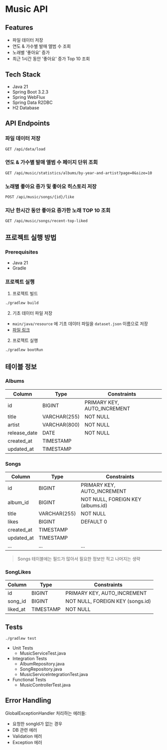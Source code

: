 # Music API

## Features
- 파일 데이터 저장
- 연도 & 가수별 발매 앨범 수 조회
- 노래별 '좋아요' 증가
- 최근 1시간 동안 '좋아요' 증가 Top 10 조회

## Tech Stack
- Java 21
- Spring Boot 3.2.3
- Spring WebFlux
- Spring Data R2DBC
- H2 Database

## API Endpoints

### 파일 데이터 저장
```http
GET /api/data/load
```

### 연도 & 가수별 발매 앨범 수 페이지 단위 조회
```http
GET /api/music/statistics/albums/by-year-and-artist?page=0&size=10
```

### 노래별 좋아요 증가 및 좋아요 히스토리 저장
```http
POST /api/music/songs/{id}/like
```

### 지난 한시간 동안 좋아요 증가한 노래 TOP 10 조회
```http
GET /api/music/songs/recent-top-liked
```

## 프로젝트 실행 방법

### Prerequisites
- Java 21
- Gradle

### 프로젝트 실행

1. 프로젝트 빌드
```bash
./gradlew build
```

2. 기초 데이터 파일 저장

- `main/java/resource` 에 기초 데이터 파일을 `dataset.json` 이름으로 저장
- [파일 링크](https://www.kaggle.com/datasets/devdope/900k-spotify?select=900k+Definitive+Spotify+Dataset.json)

2. 프로젝트 실행
```bash
./gradlew bootRun
```

## 테이블 정보

### Albums

| Column       | Type         | Constraints                 |
|--------------|--------------|-----------------------------|
| id           | BIGINT       | PRIMARY KEY, AUTO_INCREMENT |
| title        | VARCHAR(255) | NOT NULL                    |
| artist       | VARCHAR(800) | NOT NULL                    |
| release_date | DATE         | NOT NULL                    |
| created_at   | TIMESTAMP    |                             |
| updated_at   | TIMESTAMP    |                             |


### Songs

| Column     | Type         | Constraints                       |
|------------|--------------|-----------------------------------|
| id         | BIGINT       | PRIMARY KEY, AUTO_INCREMENT       |
| album_id   | BIGINT       | NOT NULL, FOREIGN KEY (albums.id) |
| title      | VARCHAR(255) | NOT NULL                          |
| likes      | BIGINT       | DEFAULT 0                         |
| created_at | TIMESTAMP    |                                   |
| updated_at | TIMESTAMP    |                                   |
| ...        | ...          | ...                               |
> Songs 테이블에는 필드가 많아서 필요한 정보만 적고 나머지는 생략


### SongLikes

| Column   | Type       | Constraints                      |
|----------|------------|----------------------------------|
| id       | BIGINT     | PRIMARY KEY, AUTO_INCREMENT      |
| song_id  | BIGINT     | NOT NULL, FOREIGN KEY (songs.id) |
| liked_at | TIMESTAMP  | NOT NULL                         |

## Tests
```bash
./gradlew test
```
- Unit Tests
    - MusicServiceTest.java
- Integration Tests
    - AlbumRepository.java
    - SongRepository.java
    - MusicServiceIntegrationTest.java
- Functional Tests
    - MusicControllerTest.java

## Error Handling

GlobalExceptionHandler 처리하는 에러들:
- 요청한 songId가 없는 경우
- DB 관련 에러
- Validation 에러
- Exception 에러
